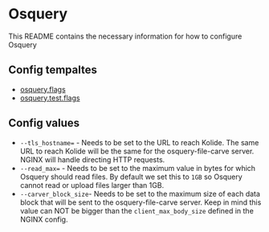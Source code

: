# Osquery

This README contains the necessary information for how to configure Osquery

## Config tempaltes
* [osquery.flags](conf/osquery/osquery.flags)
* [osquery.test.flags](conf/osquery/osquery.test.flags)

## Config values
* `--tls_hostname=` - Needs to be set to the URL to reach Kolide. The same URL to reach Kolide will be the same for the osquery-file-carve server. NGINX will handle directing HTTP requests.
* `--read_max=` - Needs to be set to the maximum value in bytes for which Osquery should read files. By default we set this to `1GB` so Osquery cannot read or upload files larger than 1GB.
* `--carver_block_size`- Needs to be set to the maximum size of each data block that will be sent to the osquery-file-carve server. Keep in mind this value can NOT be bigger than the `client_max_body_size` defined in the NGINX config.
